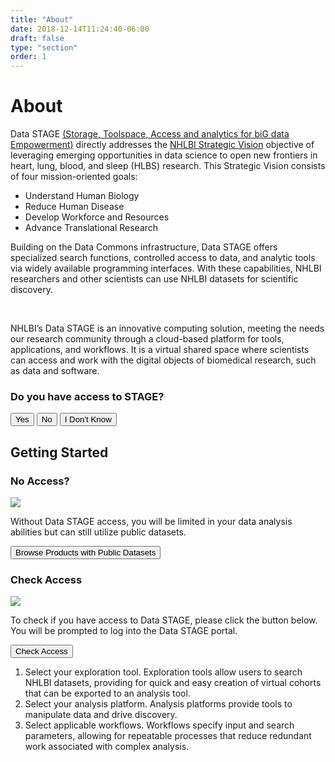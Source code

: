 ```yaml
---
title: "About"
date: 2018-12-14T11:24:40-06:00
draft: false
type: "section"
order: 1
---
```

<div id="about" class='about'>
  <h1>About</h1>
  <div class='about__content'>
    <div class='about__intro'>
      <p>Data STAGE <a href='https://www.nhlbi.nih.gov/science/data-storage-toolspace-access-and-analytics-big-data-empowerment-data-stage' target='_blank'>(Storage, Toolspace, Access and analytics for biG data Empowerment)</a> directly addresses the <a href='https://www.nhlbi.nih.gov/about/strategic-vision' target='_blank'>NHLBI Strategic Vision</a> objective of leveraging emerging opportunities in data science to open new frontiers in heart, lung, blood, and sleep (HLBS) research. This Strategic Vision consists of four mission-oriented goals:</p>
      <ul class='about__color-list'>
        <li class='about__color-list-item red'>
          Understand Human Biology
        </li>
        <li class='about__color-list-item green'>
          Reduce Human Disease
        </li>
        <li class='about__color-list-item orange'>
          Develop Workforce and Resources
        </li>
        <li class='about__color-list-item blue'>
          Advance Translational Research
        </li>
      </ul>
      <p>Building on the Data Commons infrastructure, Data STAGE offers specialized search functions, controlled access to data, and analytic tools via widely available programming interfaces. With these capabilities, NHLBI researchers and other scientists can use NHLBI datasets for scientific discovery.</p><br />
      <p>NHLBI’s Data STAGE is an innovative computing solution, meeting the needs our research community through a cloud-based platform for tools, applications, and workflows. It is a virtual shared space where scientists can access and work with the digital objects of biomedical research, such as data and software.</p>
    </div>
    <div class='about__access'>
      <h3>Do you have access to STAGE?</h3>
      <button class='about__button' onclick="window.location.href = '#getting-started'">Yes</button>
      <button class='about__button' onclick="openNoAccessPanel(); window.location.href = '#getting-started'">No</button>
      <button class='about__button' onclick="openCheckAccessPanel(); window.location.href = '#getting-started'">I Don't Know</button>
    </div>
  </div>
  <div class='getting-started'>
    <div class='getting-started__content'>
      <h2 id="getting-started">Getting Started</h2>
        <div class='access-panel'>
          <div class='access-panel__header' role='button' onclick="toggleNoAccessPanel()">
            <h3>No Access?</h3>
            <img class='access-panel__icon' src='img/icons/dropdown.svg'/>
          </div>
          <div class='no-access-panel__information closed'>
            <p>Without Data STAGE access, you will be limited in your data analysis abilities but can still utilize public datasets.</p>
            <button onclick="browsePublic()">Browse Products with Public Datasets</button>
          </div>
        </div>
        <div class='access-panel'>
          <div class='access-panel__header' role='button' onclick="toggleCheckAccessPanel()">
            <h3>Check Access</h3>
            <img class='access-panel__icon' src='img/icons/dropdown.svg' />
          </div>
          <div class='check-access-panel__information closed'>
            <p>To check if you have access to Data STAGE, please click the button below. You will be prompted
            to log into the Data STAGE portal.</p>
            <button onclick="fetchAccessToken()">Check Access</button>
            <div class='check-access-panel__projects closed'>
            </div>
          </div>
        </div>
        <ol>
          <li>Select your exploration tool. Exploration tools allow users to search NHLBI datasets, providing for quick and easy creation of virtual cohorts that can be exported to an analysis tool.</li>
          <li>Select your analysis platform. Analysis platforms provide tools to manipulate data and drive discovery.</li>
          <li>Select applicable workflows. Workflows specify input and search parameters, allowing for repeatable processes that reduce redundant work associated with complex analysis.</li>
        </ol>
      </div>
    </div>
  </div>
</div>
